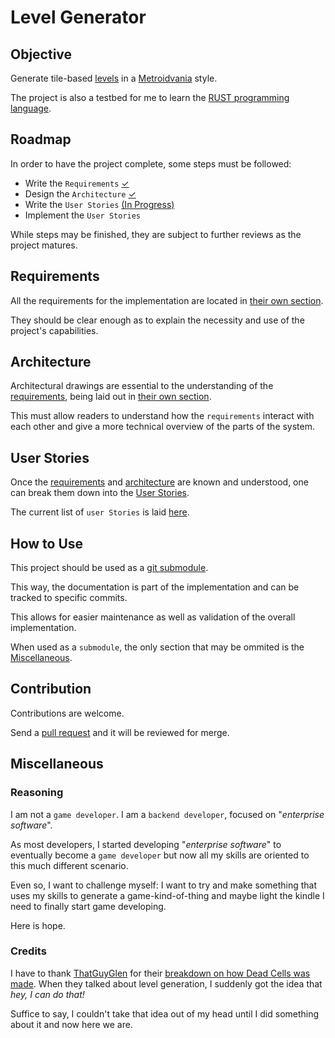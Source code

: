 # Level Generator

## Objective

Generate tile-based [levels](definitions/level_definition.md#what-is-a-level) in a [Metroidvania](https://en.wikipedia.org/wiki/Metroidvania) style.

The project is also a testbed for me to learn the [RUST programming language](https://www.rust-lang.org/).

## Roadmap

In order to have the project complete, some steps must be followed:

- Write the `Requirements` [✓](#requirements)
- Design the `Architecture` [✓](#architecture)
- Write the `User Stories` [(In Progress)](#user-stories)
- Implement the `User Stories`

While steps may be finished, they are subject to further reviews as the project matures.

## Requirements

All the requirements for the implementation are located in [their own section](requirements/README.md).

They should be clear enough as to explain the necessity and use of the project's capabilities.

## Architecture

Architectural drawings are essential to the understanding of the [requirements](#requirements), being laid out in [their own section](architecture/README.md).

This must allow readers to understand how the `requirements` interact with each other and give a more technical overview of the parts of the system.

## User Stories

Once the [requirements](#requirements) and [architecture](#architecture) are known and understood, one can break them down into the [User Stories](https://en.wikipedia.org/wiki/User_story).

The current list of `user Stories` is laid [here](user_stories/README.md).

## How to Use

This project should be used as a [git submodule](https://git-scm.com/book/en/v2/Git-Tools-Submodules).

This way, the documentation is part of the implementation and can be tracked to specific commits.

This allows for easier maintenance as well as validation of the overall implementation.

When used as a `submodule`, the only section that may be ommited is the [Miscellaneous](#miscellaneous).

## Contribution

Contributions are welcome.

Send a [pull request](https://docs.github.com/en/pull-requests/collaborating-with-pull-requests/proposing-changes-to-your-work-with-pull-requests/about-pull-requests) and it will be reviewed for merge.

## Miscellaneous

### Reasoning

I am not a `game developer`. I am a `backend developer`, focused on "_enterprise software_".

As most developers, I started developing "_enterprise software_" to eventually become a `game developer` but now all my skills are oriented to this much different scenario.

Even so, I want to challenge myself: I want to try and make something that uses my skills to generate a game-kind-of-thing and maybe light the kindle I need to finally start game developing.

Here is hope.

### Credits

I have to thank [ThatGuyGlen](https://www.youtube.com/@ThatGuyGlen/) for their [breakdown on how Dead Cells was made](https://youtu.be/0MY03yNkuFI).
When they talked about level generation, I suddenly got the idea that _hey, I can do that!_

Suffice to say, I couldn't take that idea out of my head until I did something about it and now here we are.
